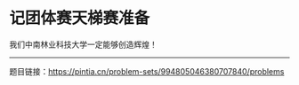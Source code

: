 # 记团体赛天梯赛准备

我们中南林业科技大学一定能够创造辉煌！

--------------------------------------------------------------------

题目链接：https://pintia.cn/problem-sets/994805046380707840/problems
